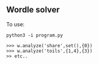 Wordle solver
-------------

To use:

    python3 -i program.py

    >>> w.analyze('share',set(),{0})
    >>> w.analyze('toils',{1,4},{3})
    >> etc..